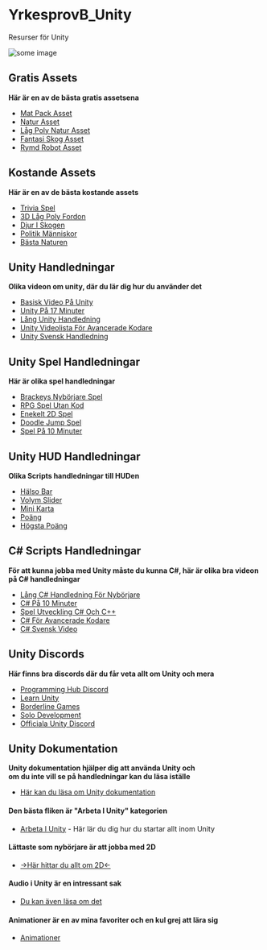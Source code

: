 # YrkesprovB_Unity
Resurser för Unity

![some image](http://www.thevoicef.org/wp-content/uploads/2018/09/resources.jpg)

## Gratis Assets
**Här är en av de bästa gratis assetsena** 
- [Mat Pack Asset](https://assetstore.unity.com/packages/3d/food-pack-3d-microgames-add-ons-163295)
- [Natur Asset](https://assetstore.unity.com/packages/3d/vegetation/trees/conifers-botd-142076)
- [Låg Poly Natur Asset](https://assetstore.unity.com/packages/3d/environments/landscapes/low-poly-simple-nature-pack-162153)
- [Fantasi Skog Asset](https://assetstore.unity.com/packages/3d/environments/fantasy/fantasy-forest-environment-free-demo-35361)
- [Rymd Robot Asset](https://assetstore.unity.com/packages/3d/characters/robots/space-robot-kyle-4696)

## Kostande Assets 
**Här är en av de bästa kostande assets**
- [Trivia Spel](https://assetstore.unity.com/packages/templates/packs/full-trivia-game-multiplayer-single-player-api-database-admin-pa-203464)
- [3D Låg Poly Fordon](https://assetstore.unity.com/packages/3d/vehicles/land/low-poly-3d-vehicles-game-pack-141885)
- [Djur I Skogen](https://assetstore.unity.com/packages/3d/characters/animals/mammals/forest-animals-142554)
- [Politik Människor](https://assetstore.unity.com/packages/3d/characters/humanoids/humans/politicians-mega-pack-111079)
- [Bästa Naturen](https://assetstore.unity.com/packages/templates/systems/nature-renderer-studio-license-182632)

## Unity Handledningar
**Olika videon om unity, där du lär dig hur du använder det**
- [Basisk Video På Unity](https://www.youtube.com/watch?v=pwZpJzpE2lQ&ab_channel=Imphenzia)
- [Unity På 17 Minuter](https://www.youtube.com/watch?v=E6A4WvsDeLE&ab_channel=CodeMonkey)
- [Lång Unity Handledning](https://www.youtube.com/watch?v=gB1F9G0JXOo&ab_channel=freeCodeCamp.org)
- [Unity Videolista För Avancerade Kodare](https://www.youtube.com/playlist?list=PLPV2KyIb3jR5qEyOlJImGFoHcxg9XUQci)
- [Unity Svensk Handledning](https://www.youtube.com/watch?v=Yu55Y9Clrkw&ab_channel=Unitykurs)

## Unity Spel Handledningar
**Här är olika spel handledningar** 
- [Brackeys Nybörjare Spel](https://www.youtube.com/watch?v=IlKaB1etrik&ab_channel=Brackeys)
- [RPG Spel Utan Kod](https://www.youtube.com/watch?v=wnzJ06Y8mdg&ab_channel=Brackeys)
- [Enekelt 2D Spel](https://www.youtube.com/watch?v=on9nwbZngyw&ab_channel=Brackeys)
- [Doodle Jump Spel](https://www.youtube.com/watch?v=fHN-26GEVhA&ab_channel=Brackeys)
- [Spel På 10 Minuter](https://www.youtube.com/watch?v=p8MzsDBI5EI&ab_channel=Brackeys)

## Unity HUD Handledningar
**Olika Scripts handledningar till HUDen**
- [Hälso Bar](https://www.youtube.com/watch?v=BLfNP4Sc_iA&ab_channel=Brackeys)
- [Volym Slider](https://www.youtube.com/watch?v=yWCHaTwVblk&ab_channel=Hooson)
- [Mini Karta](https://www.youtube.com/watch?v=28JTTXqMvOU&ab_channel=Brackeys)
- [Poäng](https://www.youtube.com/watch?v=YUcvy9PHeXs&ab_channel=CocoCode)
- [Högsta Poäng](https://www.youtube.com/watch?v=vZU51tbgMXk&ab_channel=Brackeys)

## C# Scripts Handledningar
**För att kunna jobba med Unity måste du kunna C#, här är olika bra videon på C# handledningar**
- [Lång C# Handledning För Nybörjare](https://www.youtube.com/watch?v=GhQdlIFylQ8&ab_channel=freeCodeCamp.org)
- [C# På 10 Minuter](https://www.youtube.com/watch?v=IFayQioG71A&ab_channel=CodeMonkey)
- [Spel Utveckling C# Och C++](https://www.youtube.com/watch?v=aPNpLzM_plA&ab_channel=StefanMischook)
- [C# För Avancerade Kodare](https://www.youtube.com/watch?v=e2H15MCOvm8&ab_channel=ProgrammingMadeEZ)
- [C# Svensk Video](https://www.youtube.com/watch?v=ow2mjLVS6h0&ab_channel=Distansakademin)

## Unity Discords
**Här finns bra discords där du får veta allt om Unity och mera**
- [Programming Hub Discord](https://disboard.org/server/719265103068921977)
- [Learn Unity](https://disboard.org/server/758176275696582687)
- [Borderline Games](https://disboard.org/server/682127904833929245)
- [Solo Development](https://disboard.org/server/797525908378353674)
- [Officiala Unity Discord](https://discord.com/invite/unity)

## Unity Dokumentation
**Unity dokumentation hjälper dig att använda Unity och <br> om du inte vill se på handledningar kan du läsa iställe** 
- [Här kan du läsa om Unity dokumentation](https://docs.unity3d.com/Manual/index.html)
#### Den bästa fliken är "Arbeta I Unity" kategorien
- [Arbeta I Unity](https://docs.unity3d.com/Manual/UnityOverview.html) - Här lär du dig hur du startar allt inom Unity

#### Lättaste som nybörjare är att jobba med 2D 
- [->Här hittar du allt om 2D<-](https://docs.unity3d.com/Manual/Unity2D.html)

#### Audio i Unity är en intressant sak 
- [Du kan även läsa om det](https://docs.unity3d.com/Manual/Audio.html)

#### Animationer är en av mina favoriter och en kul grej att lära sig
- [Animationer](https://docs.unity3d.com/Manual/AnimationSection.html)


